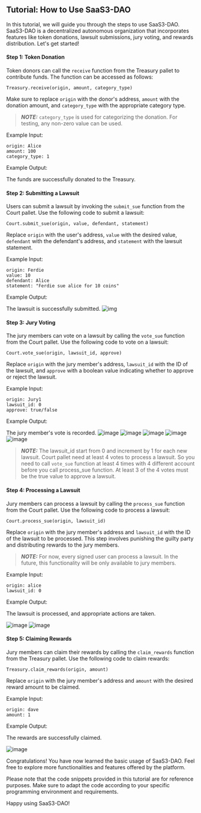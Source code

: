 ## Tutorial: How to Use SaaS3-DAO

In this tutorial, we will guide you through the steps to use SaaS3-DAO. SaaS3-DAO is a decentralized autonomous organization that incorporates features like token donations, lawsuit submissions, jury voting, and rewards distribution. Let's get started!

#### Step 1: Token Donation
Token donors can call the `receive` function from the Treasury pallet to contribute funds. The function can be accessed as follows:
```
Treasury.receive(origin, amount, category_type)
```
Make sure to replace `origin` with the donor's address, `amount` with the donation amount, and `category_type` with the appropriate category type.

> **_NOTE:_**  `category_type` is used for categorizing the donation. For testing, any non-zero value can be used.

Example Input:

```
origin: Alice
amount: 100
category_type: 1
```
Example Output:

The funds are successfully donated to the Treasury.

#### Step 2: Submitting a Lawsuit
Users can submit a lawsuit by invoking the `submit_sue` function from the Court pallet. Use the following code to submit a lawsuit:
```
Court.submit_sue(origin, value, defendant, statement)
```
Replace `origin` with the user's address, `value` with the desired value, `defendant` with the defendant's address, and `statement` with the lawsuit statement.

Example Input:
```
origin: Ferdie
value: 10
defendant: Alice
statement: "Ferdie sue alice for 10 coins"
```
Example Output:

The lawsuit is successfully submitted.
![img](imgs/submit_sue.png)

#### Step 3: Jury Voting
The jury members can vote on a lawsuit by calling the `vote_sue` function from the Court pallet. Use the following code to vote on a lawsuit:
```
Court.vote_sue(origin, lawsuit_id, approve)
```
Replace `origin` with the jury member's address, `lawsuit_id` with the ID of the lawsuit, and `approve` with a boolean value indicating whether to approve or reject the lawsuit.

Example Input:
```
origin: Jury1
lawsuit_id: 0
approve: true/false
```
Example Output:

The jury member's vote is recorded.
![image](imgs/ferdie_vote_sue_true.png)
![image](imgs/bob_vote_sue_true.png)
![image](imgs/charlie_vote_sue_true.png)
![image](imgs/dave_vote_sue_true.png)
![image](imgs/storage_after_vote.png)

> **_NOTE:_**  The lawsuit_id start from 0 and increment by 1 for each new lawsuit. Court pallet need at least 4 votes to process a lawsuit. So you need to call `vote_sue` function at least 4 times with 4 different account before you call process_sue function. At least 3 of the 4 votes must be the true value to approve a lawsuit.

#### Step 4: Processing a Lawsuit
Jury members can process a lawsuit by calling the `process_sue` function from the Court pallet. Use the following code to process a lawsuit:
```
Court.process_sue(origin, lawsuit_id)
```
Replace `origin` with the jury member's address and `lawsuit_id` with the ID of the lawsuit to be processed. This step involves punishing the guilty party and distributing rewards to the jury members.

> **_NOTE:_**  For now, every signed user can process a lawsuit. In the future, this functionality will be only available to jury members.

Example Input:
```
origin: alice
lawsuit_id: 0
```
Example Output:

The lawsuit is processed, and appropriate actions are taken.

![image](imgs/alice_process_sue.png)
![image](imgs/storage_after_processed.png)

#### Step 5: Claiming Rewards
Jury members can claim their rewards by calling the `claim_rewards` function from the Treasury pallet. Use the following code to claim rewards:
```
Treasury.claim_rewards(origin, amount)
```
Replace `origin` with the jury member's address and `amount` with the desired reward amount to be claimed.

Example Input:
```
origin: dave
amount: 1
```
Example Output:

The rewards are successfully claimed.

![image](imgs/dave_claimed_1_coin.png)

Congratulations! You have now learned the basic usage of SaaS3-DAO. Feel free to explore more functionalities and features offered by the platform.

Please note that the code snippets provided in this tutorial are for reference purposes. Make sure to adapt the code according to your specific programming environment and requirements.

Happy using SaaS3-DAO!